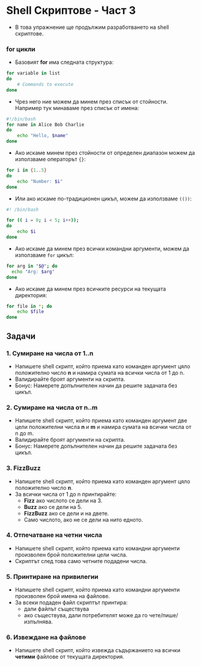 # Shell Скриптове - Част 3

- В това упражнение ще продължим разработването на  shell скриптове.

### for цикли

- Базовият **for** има следната структура:

```bash
for variable in list
do
    # Commands to execute
done
```

- Чрез него ние можем да минем през списък от стойности. Например тук минаваме през списък от имена:

```bash
#!/bin/bash
for name in Alice Bob Charlie
do
    echo "Hello, $name"
done
```

- Ако искаме минем през стойности от определен диапазон можем да използваме операторът `{}`:

```bash
for i in {1..5}
do
    echo "Number: $i"
done
```

- Или ако искаме по-традиционен цикъл, можем да използваме `(())`:

```bash
#! /bin/bash

for (( i = 0; i < 5; i++));
do
    echo $i
done
```

- Ако искаме да минем през всички командни аргументи, можем да използваме `for` цикъл:

```bash
for arg in "$@"; do
  echo "Arg: $arg"
done
```

- Ако искаме да минем през всичките ресурси на текущата директория:

```bash
for file in *; do
    echo $file
done
```

## Задачи

### 1. Сумиране на числа от 1..n

- Напишете shell скрипт, който приема като команден аргумент цяло положително число **n** и намира сумата на всички числа от 1 до n.
- Валидирайте броят аргументи на скрипта.
- Бонус: Намерете допълнителен начин да решите задачата без цикъл.
### 2. Сумиране на числа от n..m

- Напишете shell скрипт, който приема като команден аргумент две цели положителни числа **n** и **m** и намира сумата на всички числа от n до m.
- Валидирайте броят аргументи на скрипта.
- Бонус: Намерете допълнителен начин да решите задачата без цикъл.
### 3. FizzBuzz

- Напишете shell скрипт, който приема като команден аргумент цяло положително число **n**.
- За всички числа от 1 до n принтирайте:
    - **Fizz** ако числото се дели на 3.
    - **Buzz** ако се дели на 5.
    - **FizzBuzz** ако се дели и на двете.
    - Само числото, ако не се дели на нито едното.
### 4. Отпечатване на четни числа

- Напишете shell скрипт, който приема като командни аргументи произволен брой положителни цели числа.
- Скриптът след това само четните подадени числа.
### 5. Принтиране на привилегии

- Напишете shell скрипт, който приема като командни аргументи произволен брой имена  на файлове.
- За всеки подаден файл скриптът принтира:
    - дали файлът съществува
    - ако съществува, дали потребителят може да го чете/пише/изпълнява.
### 6. Извеждане на файлове

- Напишете shell скрипт, който извежда съдържанието на всички **четими** файлове от текущата директория.
